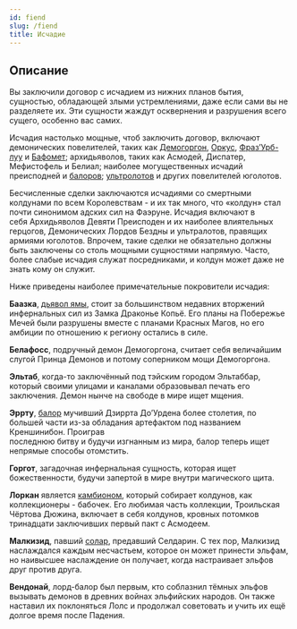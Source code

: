 ```yaml
---
id: fiend
slug: /fiend
title: Исчадие
---
```

## Описание
Вы заключили договор с исчадием из нижних планов бытия, сущностью, обладающей злыми устремлениями, даже если сами вы не разделяете их. Эти сущности жаждут осквернения и разрушения всего сущего, особенно вас самих.

Исчадия настолько мощные, чтоб заключить договор, включают демонических повелителей, таких как [Демогоргон](https://ttg.club/bestiary/Demogorgon), [Оркус](https://ttg.club/bestiary/Orcus), [Фраз’Урб-луу](https://ttg.club/bestiary/Fraz-Urb-Luu) и [Бафомет](https://ttg.club/bestiary/Baphomet); архидьяволов, таких как Асмодей, Диспатер, Мефистофель и Белиал; наиболее могущественных исчадий преисподней и [балоров](https://ttg.club/bestiary/Balor); [ультролотов](https://ttg.club/bestiary/Ultroloth) и других повелителей юголотов.

Бесчисленные сделки заключаются исчадиями со смертными колдунами по всем Королевствам - и их так много, что «колдун» стал почти синонимом адских сил на Фаэруне. Исчадия включают в себя Архидьяволов Девяти Преисподен и их наиболее влиятельных герцогов, Демонических Лордов Бездны и ультралотов, правящих армиями юголотов. Впрочем, такие сделки не обязательно должны быть заключены со столь мощными сущностями напрямую. Часто, более слабые исчадия служат посредниками, и колдун может даже не знать кому он служит.

Ниже приведены наиболее примечательные покровители исчадия:

**Баазка**, [дьявол ямы](https://ttg.club/bestiary/Pit_fiend), стоит за большинством недавних вторжений инфернальных сил из Замка Драконье Копьё. Его планы на Побережье Мечей были разрушены вместе с планами Красных Магов, но его амбиции по отношению к региону остались в силе.

**Белафосс**, подручный демон Демогоргона, считает себя величайшим слугой Принца Демонов и потому соперником мощи Демогоргона.

**Эльтаб**, когда-то заключённый под тэйским городом Эльтаббар, который своими улицами и каналами образовывал печать его заключения. Демон нынче на свободе в мире ищет мщения.

**Эррту**, [балор](https://ttg.club/bestiary/Balor) мучивший Дзиррта До’Урдена более столетия, по большей части из-за обладания артефактом под названием Креншинибон. Проиграв  
последнюю битву и будучи изгнанным из мира, балор теперь ищет непрямые способы отомстить.

**Горгот**, загадочная инфернальная сущность, которая ищет божественности, будучи запертой в мире внутри магического щита.

**Лоркан** является [камбионом](https://ttg.club/bestiary/Cambion), который собирает колдунов, как коллекционеры - бабочек. Его любимая часть коллекции, Троильская Чёртова Дюжина, включает в себя колдунов, кровных потомков тринадцати заключивших первый пакт с Асмодеем.

**Малкизид**, павший [солар](https://ttg.club/bestiary/Solar), предавший Селдарин. С тех пор, Малкизид наслаждался каждым несчастьем, которое он может принести эльфам, но наивысшее наслаждение он получает, когда настраивает эльфов друг против друга.

**Вендонай**, лорд-балор был первым, кто соблазнил тёмных эльфов вызывать демонов в древних войнах эльфийских народов. Он также наставил их поклоняться Лолс и продолжал советовать и учить их ещё долгое время после Падения.